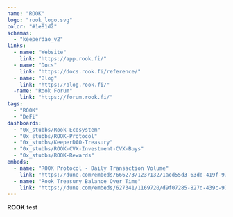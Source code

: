 ```yaml
---
name: "ROOK" 
logo: "rook_logo.svg"
color: "#1e81d2"
schemas: 
  - "keeperdao_v2"
links:
  - name: "Website"
    link: "https://app.rook.fi/"
  - name: "Docs"
    link: "https://docs.rook.fi/reference/"
  - name: "Blog"
    link: "https://blog.rook.fi/"
  -name: "Rook Forum"
    link: "https://forum.rook.fi/"
tags:
  - "ROOK" 
  - "DeFi"
dashboards:
  - "0x_stubbs/Rook-Ecosystem"
  - "0x_stubbs/ROOK-Protocol"
  - "0x_stubbs/KeeperDAO-Treasury"
  - "0x_stubbs/ROOK-CVX-Investment-CVX-Buys"
  - "0x_stubbs/ROOK-Rewards"
embeds:
  - name: "ROOK Protocol - Daily Transaction Volume"
    link: "https://dune.com/embeds/666273/1237132/1acd55d3-63dd-419f-9743-d5b2a4405928" 
  - name: "Rook Treasury Balance Over Time"
    link: "https://dune.com/embeds/627341/1169720/d9f07285-827d-439c-973d-2b052ee05264"
---
```


**ROOK** test
